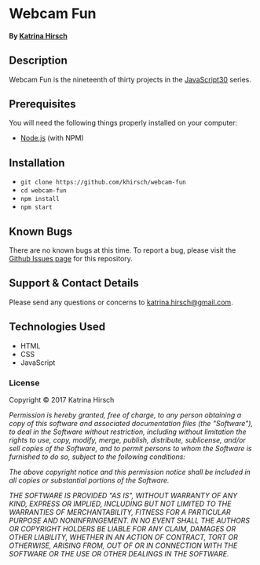 # Webcam Fun

#### By [Katrina Hirsch](https://github.com/khirsch)

## Description

Webcam Fun is the nineteenth of thirty projects in the [JavaScript30](https://javascript30.com/) series.

## Prerequisites

You will need the following things properly installed on your computer:

* [Node.js](https://nodejs.org/en/) (with NPM)

## Installation

* `git clone https://github.com/khirsch/webcam-fun`
* `cd webcam-fun`
* `npm install`
* `npm start`

## Known Bugs

There are no known bugs at this time. To report a bug, please visit the [Github Issues page](https://github.com/khirsch/webcam-fun/issues) for this repository.

## Support & Contact Details

Please send any questions or concerns to katrina.hirsch@gmail.com.

## Technologies Used

* HTML
* CSS
* JavaScript

### License

Copyright &copy; 2017 Katrina Hirsch

_Permission is hereby granted, free of charge, to any person obtaining a copy of this software and associated documentation files (the "Software"), to deal in the Software without restriction, including without limitation the rights to use, copy, modify, merge, publish, distribute, sublicense, and/or sell copies of the Software, and to permit persons to whom the Software is furnished to do so, subject to the following conditions:_

_The above copyright notice and this permission notice shall be included in all copies or substantial portions of the Software._

_THE SOFTWARE IS PROVIDED "AS IS", WITHOUT WARRANTY OF ANY KIND, EXPRESS OR IMPLIED, INCLUDING BUT NOT LIMITED TO THE WARRANTIES OF MERCHANTABILITY, FITNESS FOR A PARTICULAR PURPOSE AND NONINFRINGEMENT. IN NO EVENT SHALL THE AUTHORS OR COPYRIGHT HOLDERS BE LIABLE FOR ANY CLAIM, DAMAGES OR OTHER LIABILITY, WHETHER IN AN ACTION OF CONTRACT, TORT OR OTHERWISE, ARISING FROM, OUT OF OR IN CONNECTION WITH THE SOFTWARE OR THE USE OR OTHER DEALINGS IN THE SOFTWARE._
